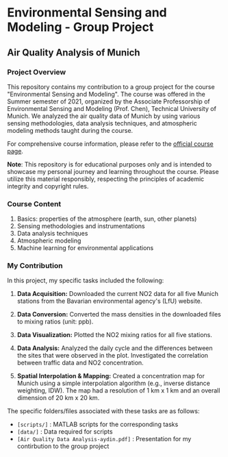 # Environmental Sensing and Modeling - Group Project
## Air Quality Analysis of Munich

### Project Overview

This repository contains my contribution to a group project for the course "Environmental Sensing and Modeling". The course was offered in the Summer semester of 2021, organized by the Associate Professorship of Environmental Sensing and Modeling (Prof. Chen), Technical University of Munich. We analyzed the air quality data of Munich by using various sensing methodologies, data analysis techniques, and atmospheric modeling methods taught during the course.

For comprehensive course information, please refer to the [official course page](https://campus.tum.de/tumonline/ee/ui/ca2/app/desktop/#/slc.tm.cp/student/courses/950573432?$ctx=design=ca;lang=en&$scrollTo=toc_overview).

**Note**: This repository is for educational purposes only and is intended to showcase my personal journey and learning throughout the course. Please utilize this material responsibly, respecting the principles of academic integrity and copyright rules.

### Course Content
1. Basics: properties of the atmosphere (earth, sun, other planets)
2. Sensing methodologies and instrumentations
3. Data analysis techniques
4. Atmospheric modeling
5. Machine learning for environmental applications

### My Contribution
In this project, my specific tasks included the following:

1. **Data Acquisition:** Downloaded the current NO2 data for all five Munich stations from the Bavarian environmental agency's (LfU) website.

2. **Data Conversion:** Converted the mass densities in the downloaded files to mixing ratios (unit: ppb).

3. **Data Visualization:** Plotted the NO2 mixing ratios for all five stations.

4. **Data Analysis:** Analyzed the daily cycle and the differences between the sites that were observed in the plot. Investigated the correlation between traffic data and NO2 concentration.

5. **Spatial Interpolation & Mapping:** Created a concentration map for Munich using a simple interpolation algorithm (e.g., inverse distance weighting, IDW). The map had a resolution of 1 km x 1 km and an overall dimension of 20 km x 20 km.

The specific folders/files associated with these tasks are as follows:

- `[scripts/]` : MATLAB scripts for the corresponding tasks
- `[data/]` : Data required for scripts
- `[Air Quality Data Analysis-aydin.pdf]` : Presentation for my contirbution to the group project

